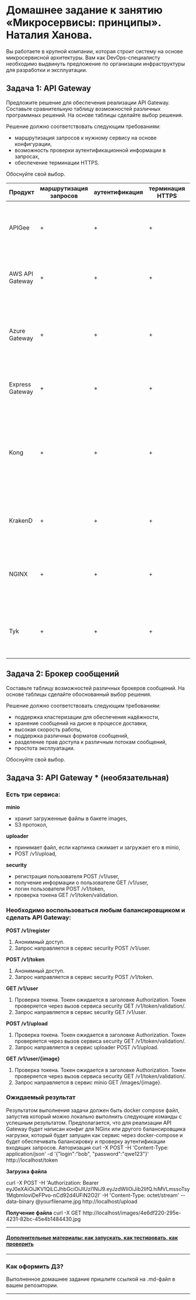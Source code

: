 
# Домашнее задание к занятию «Микросервисы: принципы». Наталия Ханова.

Вы работаете в крупной компании, которая строит систему на основе микросервисной архитектуры.
Вам как DevOps-специалисту необходимо выдвинуть предложение по организации инфраструктуры для разработки и эксплуатации.

## Задача 1: API Gateway 

Предложите решение для обеспечения реализации API Gateway. Составьте сравнительную таблицу возможностей различных программных решений. На основе таблицы сделайте выбор решения.

Решение должно соответствовать следующим требованиям:
- маршрутизация запросов к нужному сервису на основе конфигурации,
- возможность проверки аутентификационной информации в запросах,
- обеспечение терминации HTTPS.

Обоснуйте свой выбор.

| Продукт         | маршрутизация<br>запросов | аутентификация | терминация<br>HTTPS | распространение         | развертывание                                                                                                                                         | доступность<br>в России                                                                                 |
|-----------------|---------------------------|----------------|---------------------|-------------------------|-------------------------------------------------------------------------------------------------------------------------------------------------------|--------------------------------------------------------------------------------------------------------|
| APIGee          | +                         | +              | +                   | Commercial              | сложное гибридное,<br>требует Kubernetes<br>и интеграции с Google Cloud Platform                                                                     | поддержка прекращена,<br>новые подключения<br>недоступны                                              |
| AWS API Gateway | +                         | +              | +                   | Commercial              | простое,<br>конфигурирование<br>через AWS Console,<br>работает только в AWS                                                                           | поддержка прекращена                                                                                   |
| Azure Gateway   | +                         | +              | +                   | Commercial              | требует настройки<br>Azure-аккаунта,<br>облачная и self-hosted версии                                                                                 | доступен с перебоями,<br>периодическая недоступность<br>Azure Portal,<br>ограничено подключение новых продуктов |
| Express Gateway | +                         | +              | +                   | Opensource              | легкое Node.js<br>приложение,<br>быстрый запуск,<br>минимум настроек                                                                                 | без ограничений                                                                                        |
| Kong            | +                         | +              | +                   | Opensource +<br>Commercial | легкое развертывание,<br>официальные docker-образы,<br>возможность работы без БД<br>(но БД потребуется<br>для хранения конфигурации в более сложных проектах) | без ограничений                                                                                        |
| KrakenD         | +                         | +              | +                   | Opensource +<br>Commercial | один исполняемый<br>бинарный файл,<br>также доступно<br>развертывание через Docker                                                                  | без ограничений                                                                                        |
| NGINX           | +                         | +              | +                   | Opensource +<br>Commercial | простое развертывание<br>базовой конфигурации,<br>более сложные решения<br>требуют доп. настройки                                                     | Open Source доступен,<br>поддержка платной<br>версии прекращена                                       |
| Tyk             | +                         | +              | +                   | Opensource +<br>Commercial | несколько компонентов<br>(Gateway, Redis,<br>Dashboard, MongoDB),<br>сложное развертывание                                                           | без ограничений                                                                                        |


## Задача 2: Брокер сообщений

Составьте таблицу возможностей различных брокеров сообщений. На основе таблицы сделайте обоснованный выбор решения.

Решение должно соответствовать следующим требованиям:
- поддержка кластеризации для обеспечения надёжности,
- хранение сообщений на диске в процессе доставки,
- высокая скорость работы,
- поддержка различных форматов сообщений,
- разделение прав доступа к различным потокам сообщений,
- простота эксплуатации.

Обоснуйте свой выбор.

## Задача 3: API Gateway * (необязательная)

### Есть три сервиса:

**minio**
- хранит загруженные файлы в бакете images,
- S3 протокол,

**uploader**
- принимает файл, если картинка сжимает и загружает его в minio,
- POST /v1/upload,

**security**
- регистрация пользователя POST /v1/user,
- получение информации о пользователе GET /v1/user,
- логин пользователя POST /v1/token,
- проверка токена GET /v1/token/validation.

### Необходимо воспользоваться любым балансировщиком и сделать API Gateway:

**POST /v1/register**
1. Анонимный доступ.
2. Запрос направляется в сервис security POST /v1/user.

**POST /v1/token**
1. Анонимный доступ.
2. Запрос направляется в сервис security POST /v1/token.

**GET /v1/user**
1. Проверка токена. Токен ожидается в заголовке Authorization. Токен проверяется через вызов сервиса security GET /v1/token/validation/.
2. Запрос направляется в сервис security GET /v1/user.

**POST /v1/upload**
1. Проверка токена. Токен ожидается в заголовке Authorization. Токен проверяется через вызов сервиса security GET /v1/token/validation/.
2. Запрос направляется в сервис uploader POST /v1/upload.

**GET /v1/user/{image}**
1. Проверка токена. Токен ожидается в заголовке Authorization. Токен проверяется через вызов сервиса security GET /v1/token/validation/.
2. Запрос направляется в сервис minio GET /images/{image}.

### Ожидаемый результат

Результатом выполнения задачи должен быть docker compose файл, запустив который можно локально выполнить следующие команды с успешным результатом.
Предполагается, что для реализации API Gateway будет написан конфиг для NGinx или другого балансировщика нагрузки, который будет запущен как сервис через docker-compose и будет обеспечивать балансировку и проверку аутентификации входящих запросов.
Авторизация
curl -X POST -H 'Content-Type: application/json' -d '{"login":"bob", "password":"qwe123"}' http://localhost/token

**Загрузка файла**

curl -X POST -H 'Authorization: Bearer eyJ0eXAiOiJKV1QiLCJhbGciOiJIUzI1NiJ9.eyJzdWIiOiJib2IifQ.hiMVLmssoTsy1MqbmIoviDeFPvo-nCd92d4UFiN2O2I' -H 'Content-Type: octet/stream' --data-binary @yourfilename.jpg http://localhost/upload

**Получение файла**
curl -X GET http://localhost/images/4e6df220-295e-4231-82bc-45e4b1484430.jpg

---

#### [Дополнительные материалы: как запускать, как тестировать, как проверить](https://github.com/netology-code/devkub-homeworks/tree/main/11-microservices-02-principles)

---

### Как оформить ДЗ?

Выполненное домашнее задание пришлите ссылкой на .md-файл в вашем репозитории.

---

